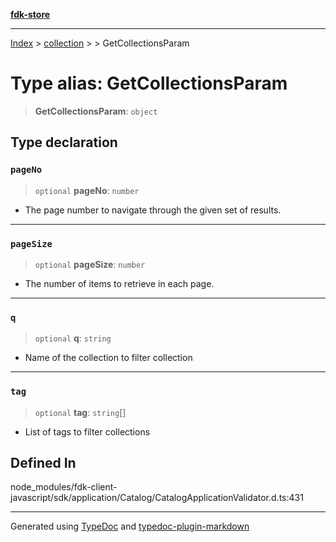 [**fdk-store**](../../../README.md)
***

[Index](../../../API.md) > [collection](../../README.md) > [<internal>](../README.md) > GetCollectionsParam

# Type alias: GetCollectionsParam

> **GetCollectionsParam**: `object`

## Type declaration

### `pageNo`

> `optional` **pageNo**: `number`

- The page number to navigate through the given
set of results.

***

### `pageSize`

> `optional` **pageSize**: `number`

- The number of items to retrieve in each page.

***

### `q`

> `optional` **q**: `string`

- Name of the collection to filter collection

***

### `tag`

> `optional` **tag**: `string`[]

- List of tags to filter collections

## Defined In

node\_modules/fdk-client-javascript/sdk/application/Catalog/CatalogApplicationValidator.d.ts:431

***
Generated using [TypeDoc](https://typedoc.org/) and [typedoc-plugin-markdown](https://www.npmjs.com/package/typedoc-plugin-markdown)
